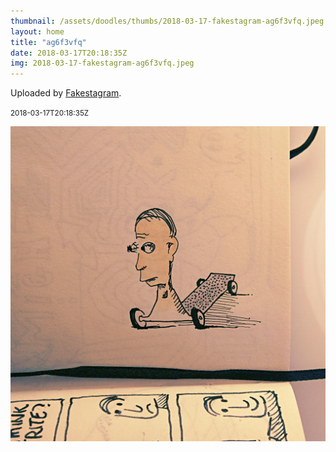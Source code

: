 ```yaml
---
thumbnail: /assets/doodles/thumbs/2018-03-17-fakestagram-ag6f3vfq.jpeg
layout: home
title: "ag6f3vfq"
date: 2018-03-17T20:18:35Z
img: 2018-03-17-fakestagram-ag6f3vfq.jpeg
---
```


Uploaded by [Fakestagram](https://github.com/opyate/fakestagram).

<small>2018-03-17T20:18:35Z</small>

![Uploaded by Fakestagram](2018-03-17-fakestagram-ag6f3vfq.jpeg)
